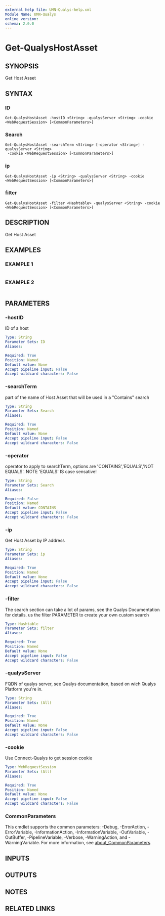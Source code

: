 ```yaml
---
external help file: UMN-Qualys-help.xml
Module Name: UMN-Qualys
online version:
schema: 2.0.0
---
```


# Get-QualysHostAsset

## SYNOPSIS
Get Host Asset

## SYNTAX

### ID
```
Get-QualysHostAsset -hostID <String> -qualysServer <String> -cookie <WebRequestSession> [<CommonParameters>]
```

### Search
```
Get-QualysHostAsset -searchTerm <String> [-operator <String>] -qualysServer <String>
 -cookie <WebRequestSession> [<CommonParameters>]
```

### ip
```
Get-QualysHostAsset -ip <String> -qualysServer <String> -cookie <WebRequestSession> [<CommonParameters>]
```

### filter
```
Get-QualysHostAsset -filter <Hashtable> -qualysServer <String> -cookie <WebRequestSession> [<CommonParameters>]
```

## DESCRIPTION
Get Host Asset

## EXAMPLES

### EXAMPLE 1
```

```

### EXAMPLE 2
```

```

## PARAMETERS

### -hostID
ID of a host

```yaml
Type: String
Parameter Sets: ID
Aliases:

Required: True
Position: Named
Default value: None
Accept pipeline input: False
Accept wildcard characters: False
```

### -searchTerm
part of the name of Host Asset that will be used in a "Contains" search

```yaml
Type: String
Parameter Sets: Search
Aliases:

Required: True
Position: Named
Default value: None
Accept pipeline input: False
Accept wildcard characters: False
```

### -operator
operator to apply to searchTerm, options are 'CONTAINS','EQUALS','NOT EQUALS'. 
NOTE 'EQUALS' IS case sensative!

```yaml
Type: String
Parameter Sets: Search
Aliases:

Required: False
Position: Named
Default value: CONTAINS
Accept pipeline input: False
Accept wildcard characters: False
```

### -ip
Get Host Asset by IP address

```yaml
Type: String
Parameter Sets: ip
Aliases:

Required: True
Position: Named
Default value: None
Accept pipeline input: False
Accept wildcard characters: False
```

### -filter
The search section can take a lot of params, see the Qualys Documentation for details. 
us the filter PARAMETER to create your own custom search

```yaml
Type: Hashtable
Parameter Sets: filter
Aliases:

Required: True
Position: Named
Default value: None
Accept pipeline input: False
Accept wildcard characters: False
```

### -qualysServer
FQDN of qualys server, see Qualys documentation, based on wich Qualys Platform you're in.

```yaml
Type: String
Parameter Sets: (All)
Aliases:

Required: True
Position: Named
Default value: None
Accept pipeline input: False
Accept wildcard characters: False
```

### -cookie
Use Connect-Qualys to get session cookie

```yaml
Type: WebRequestSession
Parameter Sets: (All)
Aliases:

Required: True
Position: Named
Default value: None
Accept pipeline input: False
Accept wildcard characters: False
```

### CommonParameters
This cmdlet supports the common parameters: -Debug, -ErrorAction, -ErrorVariable, -InformationAction, -InformationVariable, -OutVariable, -OutBuffer, -PipelineVariable, -Verbose, -WarningAction, and -WarningVariable. For more information, see [about_CommonParameters](http://go.microsoft.com/fwlink/?LinkID=113216).

## INPUTS

## OUTPUTS

## NOTES

## RELATED LINKS
